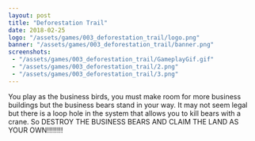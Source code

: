 ```yaml
---
layout: post
title: "Deforestation Trail"
date: 2018-02-25
logo: "/assets/games/003_deforestation_trail/logo.png"
banner: "/assets/games/003_deforestation_trail/banner.png"
screenshots:
 - "/assets/games/003_deforestation_trail/GameplayGif.gif"
 - "/assets/games/003_deforestation_trail/2.png"
 - "/assets/games/003_deforestation_trail/3.png"
---
```


You play as the business birds, you must make room for more business buildings but the business bears stand in your way. It may not seem legal but there is a loop hole in the system that allows you to kill bears with a crane. So DESTROY THE BUSINESS BEARS AND CLAIM THE LAND AS YOUR OWN!!!!!!!!

